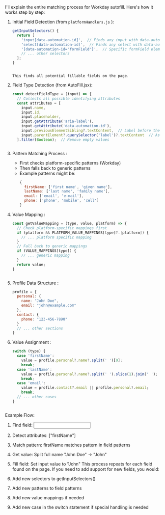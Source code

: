 I'll explain the entire matching process for Workday autofill. Here's how it works step by step:

1. Initial Field Detection (from `platformHandlers.js` ):
   
   ```javascript
   getInputSelectors() {
     return [
       'input[data-automation-id]',  // Finds any input with data-automation-id
       'select[data-automation-id]',  // Finds any select with data-automation-id
       '[data-automation-id="formField"]',  // Specific formField elements
       // ... other selectors
     ];
   }
    ```
   ```
   
   This finds all potential fillable fields on the page.
2. Field Type Detection (from AutoFill.jsx):
   
   ```javascript
   const detectFieldType = (input) => {
     // Collects all possible identifying attributes
     const attributes = [
       input.name,
       input.id,
       input.placeholder,
       input.getAttribute('aria-label'),
       input.getAttribute('data-automation-id'),
       input.previousElementSibling?.textContent,  // Label before the input
       input.parentElement?.querySelector('label')?.textContent  // Associated label
     ].filter(Boolean);  // Remove empty values
    ```
   ```
3. Pattern Matching Process :
   
   - First checks platform-specific patterns (Workday)
   - Then falls back to generic patterns
   - Example patterns might be:
     ```javascript
     {
       firstName: ['first name', 'given name'],
       lastName: ['last name', 'family name'],
       email: ['email', 'e-mail'],
       phone: ['phone', 'mobile', 'cell']
     }
      ```
4. Value Mapping :
   
   ```javascript
   const getValueMapping = (type, value, platform) => {
     // Check platform-specific mappings first
     if (platform && PLATFORM_VALUE_MAPPINGS[type]?.[platform]) {
       // ... platform specific mapping
     }
     // Fall back to generic mappings
     if (VALUE_MAPPINGS[type]) {
       // ... generic mapping
     }
     return value;
   }
    ```
   ```
5. Profile Data Structure :
   
   ```javascript
   profile = {
     personal: {
       name: "John Doe",
       email: "john@example.com"
     },
     contact: {
       phone: "123-456-7890"
     }
     // ... other sections
   }
    ```
6. Value Assignment :
   
   ```javascript
   switch (type) {
     case 'firstName':
       value = profile.personal?.name?.split(' ')[0];
       break;
     case 'lastName':
       value = profile.personal?.name?.split(' ').slice(1).join(' ');
       break;
     case 'email':
       value = profile.contact?.email || profile.personal?.email;
       break;
     // ... other cases
   }
    ```
   ```
Example Flow:

1. Find field: <input data-automation-id="firstName" />
2. Detect attributes: ["firstName"]
3. Match pattern: firstName matches pattern in field patterns
4. Get value: Split full name "John Doe" → "John"
5. Fill field: Set input value to "John"
This process repeats for each field found on the page. If you need to add support for new fields, you would:

1. Add new selectors to getInputSelectors()
2. Add new patterns to field patterns
3. Add new value mappings if needed
4. Add new case in the switch statement if special handling is needed